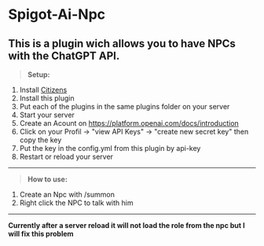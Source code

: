 # Spigot-Ai-Npc

This is a plugin wich allows you to have NPCs with the ChatGPT API.
---------------------------------------------------------------------------------------------------------------
>**Setup:**
   1. Install [Citizens](https://ci.citizensnpcs.co/job/Citizens2/lastSuccessfulBuild/) 
   2. Install this plugin 
   3. Put each of the plugins in the same plugins folder on your server 
   4. Start your server 
   5. Create an Acount on https://platform.openai.com/docs/introduction
   6. Click on your Profil -> "view API Keys" -> "create new secret key" then copy the key
   7. Put the key in the config.yml from this plugin by api-key
   8. Restart or reload your server
---------------------------------------------------------------------------------------------------------------
>**How to use:**
   1. Create an Npc with /summon <type> <name> <role>
   2. Right click the NPC to talk with him
---------------------------------------------------------------------------------------------------------------
**Currently after a server reload it will not load the role from the npc but I will fix this problem**

